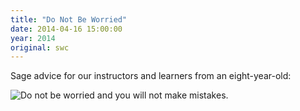 ```yaml
---
title: "Do Not Be Worried"
date: 2014-04-16 15:00:00
year: 2014
original: swc
---
```

<p>
  Sage advice for our instructors and learners from an eight-year-old:
</p>
<p>
  <img src="{{site.github.url}}/files/2014/04/do-not-be-worried.png" alt="Do not be worried and you will not make mistakes." />
</p>
